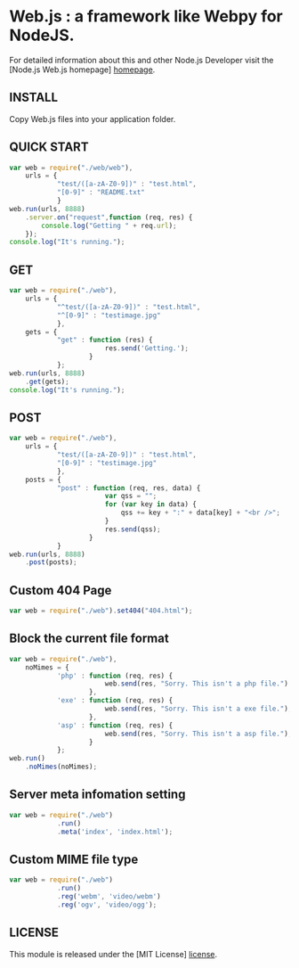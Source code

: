 # Web.js : a framework like Webpy for NodeJS. #

For detailed information about this and other Node.js
Developer visit the [Node.js Web.js homepage] [homepage].

## INSTALL ##

Copy Web.js files into your application folder.

## QUICK START ##

```javascript
var web = require("./web/web"),
	urls = {
			"test/([a-zA-Z0-9])" : "test.html",
			"[0-9]" : "README.txt"
			}
web.run(urls, 8888)
	.server.on("request",function (req, res) {
		console.log("Getting " + req.url);
	});
console.log("It's running.");
```

## GET ##
```javascript
var web = require("./web"),
	urls = {
			"^test/([a-zA-Z0-9])" : "test.html",
			"^[0-9]" : "testimage.jpg"
			},
	gets = {
			"get" : function (res) {
						res.send('Getting.');
					}
			};
web.run(urls, 8888)
	.get(gets);
console.log("It's running.");
```

## POST ##
```javascript
var web = require("./web"),
	urls = {
			"test/([a-zA-Z0-9])" : "test.html",
			"[0-9]" : "testimage.jpg"
			},
	posts = {
			"post" : function (req, res, data) {
						var qss = "";
						for (var key in data) {
							qss += key + ":" + data[key] + "<br />";
						}
						res.send(qss);
					}
			}
web.run(urls, 8888)
	.post(posts);
```
## Custom 404 Page ##
```javascript
var web = require("./web").set404("404.html");
```

## Block the current file format ##
```javascript
var web = require("./web"),
	noMimes = {
			'php' : function (req, res) {
						web.send(res, "Sorry. This isn't a php file.")
					},
			'exe' : function (req, res) {
						web.send(res, "Sorry. This isn't a exe file.");
					},
			'asp' : function (req, res) {
						web.send(res, "Sorry. This isn't a asp file.");
					}
			};
web.run()
	.noMimes(noMimes);
```

## Server meta infomation setting ##
```javascript
var web = require("./web")
			.run()
			.meta('index', 'index.html');
```

## Custom MIME file type ##
```javascript
var web = require("./web")
			.run()
			.reg('webm', 'video/webm')
			.reg('ogv', 'video/ogg');
```

## LICENSE ##

This module is released under the [MIT License] [license].

[homepage]: http://www.iwillwen.com
[license]: http://www.opensource.org/licenses/mit-license.php
